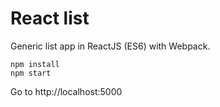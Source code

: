 # React list
Generic list app in ReactJS (ES6) with Webpack.

```
npm install
npm start
```
Go to http://localhost:5000

